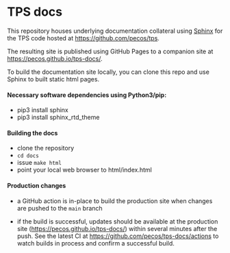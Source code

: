 # TPS docs

This repository houses underlying documentation collateral using
[Sphinx](https://www.sphinx-doc.org) for the TPS code hosted at
https://github.com/pecos/tps.

The resulting site is published using GitHub Pages to a companion site at
https://pecos.github.io/tps-docs/.

To build the documentation site locally, you can clone this repo and use Sphinx
to built static html pages.

#### Necessary software dependencies using Python3/pip:

* pip3 install sphinx
* pip3 install sphinx_rtd_theme

#### Building the docs

* clone the repository
* `cd docs`
* issue `make html`
* point your local web browser to html/index.html

#### Production changes

* a GitHub action is in-place to build the production site when changes are
  pushed to the `main` branch

* if the build is successful, updates should be available at the production
  site (https://pecos.github.io/tps-docs/) within several minutes after the
  push.  See the latest CI at https://github.com/pecos/tps-docs/actions to
  watch builds in process and confirm a successful build.